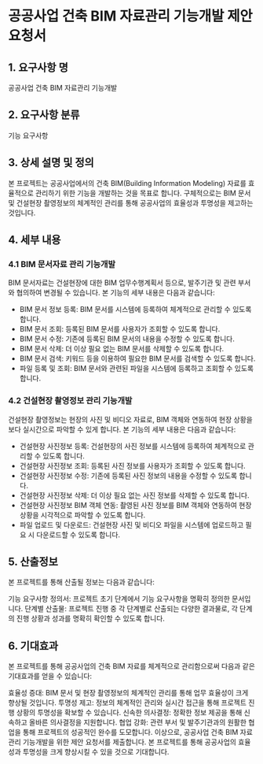 # 공공사업 건축 BIM 자료관리 기능개발 제안 요청서
## 1. 요구사항 명
   공공사업 건축 BIM 자료관리 기능개발

## 2. 요구사항 분류
   기능 요구사항

## 3. 상세 설명 및 정의
   본 프로젝트는 공공사업에서의 건축 BIM(Building Information Modeling) 자료를 효율적으로 관리하기 위한 기능을 개발하는 것을 목표로 합니다. 구체적으로는 BIM 문서 및 건설현장 촬영정보의 체계적인 관리를 통해 공공사업의 효율성과 투명성을 제고하는 것입니다.

## 4. 세부 내용
### 4.1 BIM 문서자료 관리 기능개발
   BIM 문서자료는 건설현장에 대한 BIM 업무수행계획서 등으로, 발주기관 및 관련 부서와 협의하여 변경될 수 있습니다. 본 기능의 세부 내용은 다음과 같습니다:

- BIM 문서 정보 등록: BIM 문서를 시스템에 등록하여 체계적으로 관리할 수 있도록 합니다.
- BIM 문서 조회: 등록된 BIM 문서를 사용자가 조회할 수 있도록 합니다.
- BIM 문서 수정: 기존에 등록된 BIM 문서의 내용을 수정할 수 있도록 합니다.
- BIM 문서 삭제: 더 이상 필요 없는 BIM 문서를 삭제할 수 있도록 합니다.
- BIM 문서 검색: 키워드 등을 이용하여 필요한 BIM 문서를 검색할 수 있도록 합니다.
- 파일 등록 및 조회: BIM 문서와 관련된 파일을 시스템에 등록하고 조회할 수 있도록 합니다.

### 4.2 건설현장 촬영정보 관리 기능개발
 건설현장 촬영정보는 현장의 사진 및 비디오 자료로, BIM 객체와 연동하여 현장 상황을 보다 실시간으로 파악할 수 있게 합니다. 본 기능의 세부 내용은 다음과 같습니다:

- 건설현장 사진정보 등록: 건설현장의 사진 정보를 시스템에 등록하여 체계적으로 관리할 수 있도록 합니다.
- 건설현장 사진정보 조회: 등록된 사진 정보를 사용자가 조회할 수 있도록 합니다.
- 건설현장 사진정보 수정: 기존에 등록된 사진 정보의 내용을 수정할 수 있도록 합니다.
- 건설현장 사진정보 삭제: 더 이상 필요 없는 사진 정보를 삭제할 수 있도록 합니다.
- 건설현장 사진정보 BIM 객체 연동: 촬영된 사진 정보를 BIM 객체와 연동하여 현장 상황을 시각적으로 파악할 수 있도록 합니다.
- 파일 업로드 및 다운로드: 건설현장 사진 및 비디오 파일을 시스템에 업로드하고 필요 시 다운로드할 수 있도록 합니다.
## 5. 산출정보
   본 프로젝트를 통해 산출될 정보는 다음과 같습니다:

기능 요구사항 정의서: 프로젝트 초기 단계에서 기능 요구사항을 명확히 정의한 문서입니다.
단계별 산출물: 프로젝트 진행 중 각 단계별로 산출되는 다양한 결과물로, 각 단계의 진행 상황과 성과를 명확히 확인할 수 있도록 합니다.
## 6. 기대효과
   본 프로젝트를 통해 공공사업의 건축 BIM 자료를 체계적으로 관리함으로써 다음과 같은 기대효과를 얻을 수 있습니다:

효율성 증대: BIM 문서 및 현장 촬영정보의 체계적인 관리를 통해 업무 효율성이 크게 향상될 것입니다.
투명성 제고: 정보의 체계적인 관리와 실시간 접근을 통해 프로젝트 진행 상황의 투명성을 확보할 수 있습니다.
신속한 의사결정: 정확한 정보 제공을 통해 신속하고 올바른 의사결정을 지원합니다.
협업 강화: 관련 부서 및 발주기관과의 원활한 협업을 통해 프로젝트의 성공적인 완수를 도모합니다.
이상으로, 공공사업 건축 BIM 자료관리 기능개발을 위한 제안 요청서를 제출합니다. 본 프로젝트를 통해 공공사업의 효율성과 투명성을 크게 향상시킬 수 있을 것으로 기대합니다.